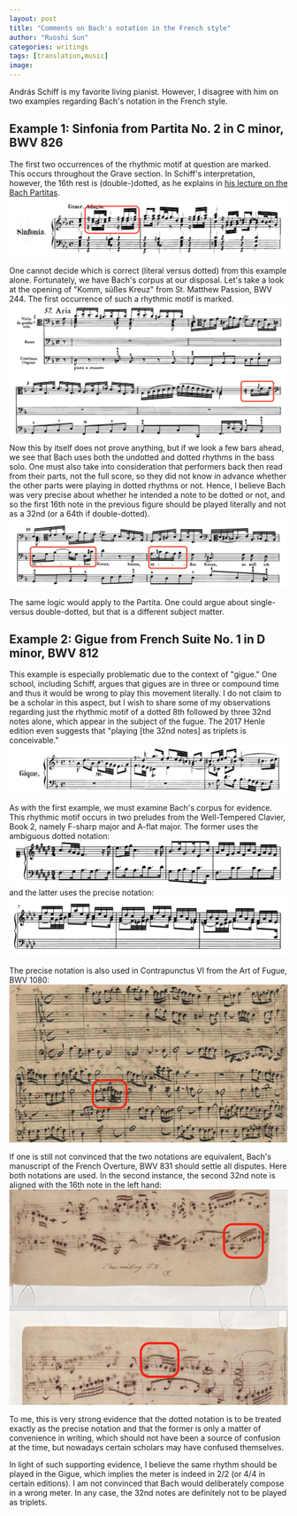```yaml
---
layout: post
title: "Comments on Bach's notation in the French style"
author: "Ruoshi Sun"
categories: writings
tags: [translation,music]
image:
---
```


András Schiff is my favorite living pianist. However, I disagree with him on two examples regarding Bach's notation in the French style.

## Example 1: Sinfonia from Partita No. 2 in C minor, BWV 826
The first two occurrences of the rhythmic motif at question are marked. This occurs throughout the Grave section. In Schiff's interpretation, however, the 16th rest is (double-)dotted, as he explains in [his lecture on the Bach Partitas](https://www.youtube.com/watch?v=JVjBIKNed_Q&t=48m44s). 
![](/assets/img/PartitaNo2.png)

One cannot decide which is correct (literal versus dotted) from this example alone. Fortunately, we have Bach's corpus at our disposal. Let's take a look at the opening of "Komm, süßes Kreuz" from St. Matthew Passion, BWV 244. The first occurrence of such a rhythmic motif is marked.
![](/assets/img/Komm1.png)
Now this by itself does not prove anything, but if we look a few bars ahead, we see that Bach uses both the undotted and dotted rhythms in the bass solo. One must also take into consideration that performers back then read from their parts, not the full score, so they did not know in advance whether the other parts were playing in dotted rhythms or not. Hence, I believe Bach was very precise about whether he intended a note to be dotted or not, and so the first 16th note in the previous figure should be played literally and not as a 32nd (or a 64th if double-dotted).
![](/assets/img/Komm2.png)

The same logic would apply to the Partita. One could argue about single- versus double-dotted, but that is a different subject matter.

## Example 2: Gigue from French Suite No. 1 in D minor, BWV 812
This example is especially problematic due to the context of "gigue." One school, including Schiff, argues that gigues are in three or compound time and thus it would be wrong to play this movement literally. I do not claim to be a scholar in this aspect, but I wish to share some of my observations regarding just the rhythmic motif of a dotted 8th followed by three 32nd notes alone, which appear in the subject of the fugue. The 2017 Henle edition even suggests that "playing [the 32nd notes] as triplets is conceivable."
![](/assets/img/French1Gigue.png)

As with the first example, we must examine Bach's corpus for evidence. This rhythmic motif occurs in two preludes from the Well-Tempered Clavier, Book 2, namely F-sharp major and A-flat major. The former uses the ambiguous dotted notation:
![](/assets/img/PreludeFsharp.png)
and the latter uses the precise notation:
![](/assets/img/PreludeAflat.png)

The precise notation is also used in Contrapunctus VI from the Art of Fugue, BWV 1080:
![](/assets/img/ContrapunctusVI.png)

If one is still not convinced that the two notations are equivalent, Bach's manuscript of the French Overture, BWV 831 should settle all disputes. Here both notations are used. In the second instance, the second 32nd note is aligned with the 16th note in the left hand:
![](/assets/img/FrenchOverture.png)

To me, this is very strong evidence that the dotted notation is to be treated exactly as the precise notation and that the former is only a matter of convenience in writing, which should not have been a source of confusion at the time, but nowadays certain scholars may have confused themselves.

In light of such supporting evidence, I believe the same rhythm should be played in the Gigue, which implies the meter is indeed in 2/2 (or 4/4 in certain editions). I am not convinced that Bach would deliberately compose in a wrong meter. In any case, the 32nd notes are definitely not to be played as triplets.

